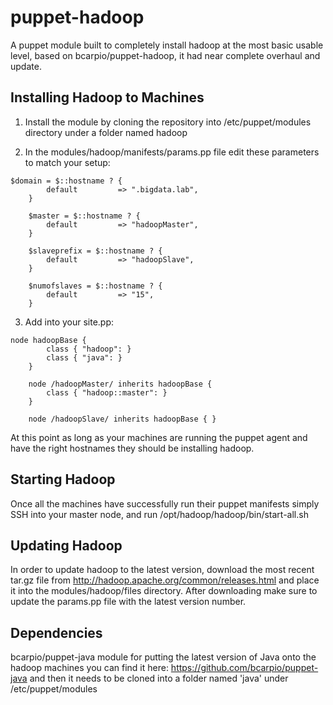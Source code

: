 puppet-hadoop
=============

A puppet module built to completely install hadoop at the most basic usable level, based on bcarpio/puppet-hadoop, it had near complete overhaul and update.

Installing Hadoop to Machines
-----------------------------

1. Install the module by cloning the repository into /etc/puppet/modules directory under a folder named hadoop

2. In the modules/hadoop/manifests/params.pp file edit these parameters to match your setup:
<pre><code>$domain = $::hostname ? {
		default 		=> ".bigdata.lab",
	}

	$master = $::hostname ? {
		default			=> "hadoopMaster",
	}
       
	$slaveprefix = $::hostname ? {
		default 		=> "hadoopSlave",
	}

	$numofslaves = $::hostname ? {
		default 		=> "15",
	}
</code></pre>

3. Add into your site.pp:
<pre><code>node hadoopBase {
        class { "hadoop": }
        class { "java": }  
    }
    
    node /hadoopMaster/ inherits hadoopBase {
        class { "hadoop::master": }
    }
    
    node /hadoopSlave/ inherits hadoopBase { }
</code></pre>

At this point as long as your machines are running the puppet agent and have the right hostnames they should be installing hadoop. 

Starting Hadoop
---------------

Once all the machines have successfully run their puppet manifests simply SSH into your master node, and run /opt/hadoop/hadoop/bin/start-all.sh 

Updating Hadoop
---------------

In order to update hadoop to the latest version, download the most recent tar.gz file from http://hadoop.apache.org/common/releases.html and place it into the modules/hadoop/files directory. After downloading make sure to update the params.pp file with the latest version number. 

Dependencies
------------

bcarpio/puppet-java module for putting the latest version of Java onto the hadoop machines you can find it here: https://github.com/bcarpio/puppet-java and then it needs to be cloned into a folder named 'java' under /etc/puppet/modules
